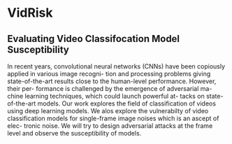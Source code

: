 # VidRisk

##  Evaluating Video Classifocation Model Susceptibility

In recent years, convolutional neural networks (CNNs) have been copiously applied in various image recogni- tion and processing problems giving state-of-the-art results close to the human-level performance. However, their per- formance is challenged by the emergence of adversarial ma- chine learning techniques, which could launch powerful at- tacks on state-of-the-art models. Our work explores the field of classification of videos using deep learning models. We alos explore the vulnerabilty of video classification models for single-frame image noises which is an ascept of elec- tronic noise. We will try to design adversarial attacks at the frame level and observe the susceptibility of models.

